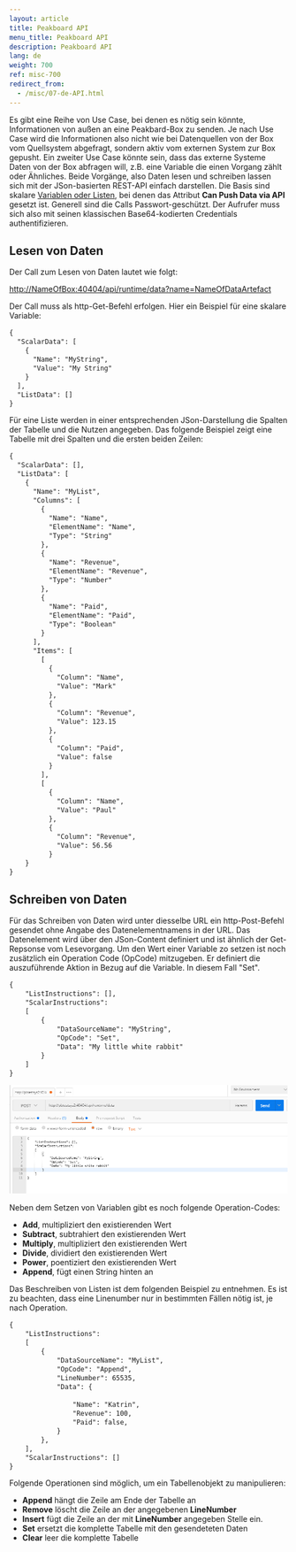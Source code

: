 ```yaml
---
layout: article
title: Peakboard API
menu_title: Peakboard API
description: Peakboard API
lang: de
weight: 700
ref: misc-700
redirect_from:
  - /misc/07-de-API.html
---
```


Es gibt eine Reihe von Use Case, bei denen es nötig sein könnte, Informationen von außen an eine Peakbard-Box zu senden. 
Je nach Use Case wird die Informationen also nicht wie bei Datenquellen von der Box vom Quellsystem abgefragt, sondern aktiv vom externen System zur Box gepusht. 
Ein zweiter Use Case könnte sein, dass das externe Systeme Daten von der Box abfragen will, z.B. eine Variable die einen Vorgang zählt oder Ähnliches.
Beide Vorgänge, also Daten lesen und schreiben lassen sich mit der JSon-basierten REST-API einfach darstellen.
Die Basis sind skalare [Variablen oder Listen](https://help.peakboard.com/scripting/de-variables.html), bei denen das Attribut **Can Push Data via API** gesetzt ist.
Generell sind die Calls Passwort-geschützt. 
Der Aufrufer muss sich also mit seinen klassischen Base64-kodierten Credentials authentifizieren.

## Lesen von Daten

Der Call zum Lesen von Daten lautet wie folgt:

[http://NameOfBox:40404/api/runtime/data?name=NameOfDataArtefact](http://NameOfBox:40404/api/runtime/data?name=NameOfDataArtefact)

Der Call muss als http-Get-Befehl erfolgen. Hier ein Beispiel für eine skalare Variable:
```
{
  "ScalarData": [
    {
      "Name": "MyString",
      "Value": "My String"
    }
  ],
  "ListData": []
}
```

Für eine Liste werden in einer entsprechenden JSon-Darstellung die Spalten der Tabelle und die Nutzen angegeben. Das folgende Beispiel zeigt eine Tabelle mit drei Spalten und die ersten beiden Zeilen:

```
{
  "ScalarData": [],
  "ListData": [
    {
      "Name": "MyList",
      "Columns": [
        {
          "Name": "Name",
          "ElementName": "Name",
          "Type": "String"
        },
        {
          "Name": "Revenue",
          "ElementName": "Revenue",
          "Type": "Number"
        },
        {
          "Name": "Paid",
          "ElementName": "Paid",
          "Type": "Boolean"
        }
      ],
      "Items": [
        [
          {
            "Column": "Name",
            "Value": "Mark"
          },
          {
            "Column": "Revenue",
            "Value": 123.15
          },
          {
            "Column": "Paid",
            "Value": false
          }
        ],
        [
          {
            "Column": "Name",
            "Value": "Paul"
          },
          {
            "Column": "Revenue",
            "Value": 56.56
		  }
	}
}
```

## Schreiben von Daten

Für das Schreiben von Daten wird unter diesselbe URL ein http-Post-Befehl gesendet ohne Angabe des Datenelementnamens in der URL. Das Datenelement wird über den JSon-Content definiert und ist ähnlich der Get-Repsonse vom Lesevorgang. Um den Wert einer Variable zo setzen ist noch zusätzlich ein Operation Code (OpCode) mitzugeben. Er definiert die auszuführende Aktion in Bezug auf die Variable. In diesem Fall "Set".

```
{
	"ListInstructions": [],
	"ScalarInstructions":
	[
		{
			"DataSourceName": "MyString",
			"OpCode": "Set",
			"Data": "My little white rabbit"
		}
	]
}
```

![api-01.png](/assets/images/misc/API/api-01.png)

Neben dem Setzen von Variablen gibt es noch folgende Operation-Codes:

* **Add**, multipliziert den existierenden Wert
* **Subtract**, subtrahiert den existierenden Wert
* **Multiply**, multipliziert den existierenden Wert
* **Divide**, dividiert den existierenden Wert
* **Power**, poentiziert den existierenden Wert
* **Append**, fügt einen String hinten an

Das Beschreiben von Listen ist dem folgenden Beispiel zu entnehmen. 
Es ist zu beachten, dass eine Linenumber nur in bestimmten Fällen nötig ist, je nach Operation.

```
{
	"ListInstructions":
	[
		{
			"DataSourceName": "MyList",
			"OpCode": "Append",
			"LineNumber": 65535,
			"Data": {
				
				"Name": "Katrin",
				"Revenue": 100,
				"Paid": false,
			}
		},
	],
	"ScalarInstructions": []
}
```

Folgende Operationen sind möglich, um ein Tabellenobjekt zu manipulieren:

* **Append** hängt die Zeile am Ende der Tabelle an
* **Remove** löscht die Zeile an der angegebenen **LineNumber**
* **Insert** fügt die Zeile an der mit **LineNumber** angegeben Stelle ein.
* **Set** ersetzt die komplette Tabelle mit den gesendeteten Daten
* **Clear** leer die komplette Tabelle




